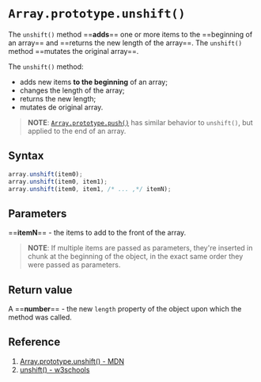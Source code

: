 # `Array.prototype.unshift()`

The `unshift()` method ==**adds**== one or more items to the ==beginning of an array== and ==returns the new length of the array==. The `unshift()` method ==mutates the original array==.

The `unshift()` method:

- adds new items **to the beginning** of an array;
- changes the length of the array;
- returns the new length;
- mutates de original array.

> **NOTE**: [`Array.prototype.push()`](https://developer.mozilla.org/en-US/docs/Web/JavaScript/Reference/Global_Objects/Array/push) has similar behavior to `unshift()`, but applied to the end of an array.

## Syntax

```js
array.unshift(item0);
array.unshift(item0, item1);
array.unshift(item0, item1, /* ... ,*/ itemN);
```

## Parameters

==**itemN**== - the items to add to the front of the array.

> **NOTE**: If multiple items are passed as parameters, they're inserted in chunk at the beginning of the object, in the exact same order they were passed as parameters.

## Return value

A ==**number**== - the new `length` property of the object upon which the method was called.

## Reference

1. [Array.prototype.unshift() - MDN](https://developer.mozilla.org/en-US/docs/Web/JavaScript/Reference/Global_Objects/Array/unshift)
2. [unshift() - w3schools](https://www.w3schools.com/jsref/jsref_unshift.asp)
